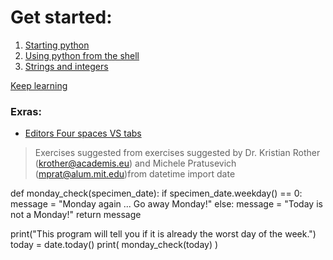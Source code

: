 # Get started:

1. [Starting python](001-installing-python3.md)
2. [Using python from the shell](002-using-pythonshell.md)
3. [Strings and integers](003-strings-and-integers.md) 

[Keep learning](learn_more.md)


### Exras:
* [Editors Four spaces VS tabs](001b-space-tabs.md)


> Exercises suggested from exercises suggested by Dr. Kristian Rother (krother@academis.eu) and Michele Pratusevich (mprat@alum.mit.edu)from datetime import date

def monday_check(specimen_date):
    if specimen_date.weekday() == 0:
        message = "Monday again ... Go away Monday!"
    else:
        message = "Today is not a Monday!"
    return message

print("This program will tell you if it is already the worst day of the week.")
today = date.today()
print( monday_check(today) )